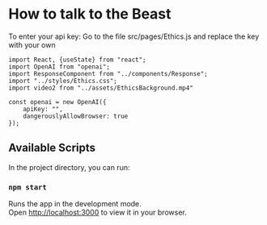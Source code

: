 # How to talk to the Beast

To enter your api key: Go to the file src/pages/Ethics.js and replace the key with your own

```
import React, {useState} from "react";
import OpenAI from "openai";
import ResponseComponent from "../components/Response";
import "../styles/Ethics.css";
import video2 from "../assets/EthicsBackground.mp4"

const openai = new OpenAI({
    apiKey: "",
    dangerouslyAllowBrowser: true
});
```

## Available Scripts

In the project directory, you can run:

### `npm start`

Runs the app in the development mode.\
Open [http://localhost:3000](http://localhost:3000) to view it in your browser.
